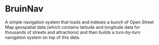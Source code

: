 # BruinNav
A simple navigation system that loads and indexes a bunch of Open Street Map geospatial data (which contains latitude and longitude data for thousands of streets and attractions) and then builds a turn-by-turn navigation system on top of this data.
